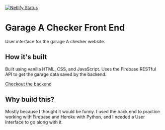 [![Netlify Status](https://api.netlify.com/api/v1/badges/11b83c7f-098a-4d76-9c4e-7f15f1a8549f/deploy-status)](https://app.netlify.com/sites/is-garage-a-full/deploys)

# Garage A Checker Front End

User interface for the garage A checker website.

## How it's built

Built using vanilla HTML, CSS, and JavaScript.
Uses the Firebase RESTful API to get the garage data saved by the backend.

[Checkout the backend](https://github.com/Goff-Davis/garage-a-checker-backend)

## Why build this?

Mostly because I thought it would be funny. I used the back end to practice working with Firebase and Heroku with Python, and I needed a User Interface to go along with it.

